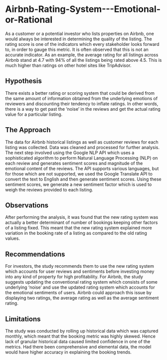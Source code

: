 # Airbnb-Rating-System---Emotional-or-Rational

As a customer or a potential investor who lists properties on Airbnb, one would always be interested in determining the quality of the listing. The rating score is one of the indicators which every stakeholder looks forward to, in order to gauge this metric. It is often observed that this is not an accurate indicator. As an example, the average rating for all listings across Airbnb stand at 4.7 with 94% of all the listings being rated above 4.5. This is much higher than ratings on other hotel sites like TripAdvisor.

## Hypothesis

There exists a better rating or scoring system that could be derived from the same amount of information obtained from the underlying emotions of reviewers and discounting their tendency to inflate ratings.  In other words, there is a way to get past the ‘noise’ in the reviews and get the actual rating value for a particular listing.

## The Approach

The data for Airbnb historical listings as well as customer reviews for each listing was collected. Data was cleaned and processed for further analysis. The next step involved using the Google NLP API which uses a sophisticated algorithm to perform Natural Language Processing (NLP) on each review and generates sentiment scores and magnitude of the emotional content of the reviews. The API supports various languages, but for those which are not supported, we used the Google Translate API to convert the text to English and then generate sentiment scores. Using these sentiment scores, we generate a new sentiment factor which is used to weigh the reviews provided to each listing.

## Observations

After performing the analysis, it was found that the new rating system was actually a better determinant of number of bookings keeping other factors of a listing fixed. This meant that the new rating system explained more variation in the booking rate of a listing as compared to the old rating values.

## Recommendations

For investors, the study recommends them to use the new rating system which accounts for user reviews and sentiments before investing money into any kind of property for high profitability.
For Airbnb, the study suggests updating the conventional rating system which consists of some underlying ‘noise’ and use the updated rating system which accounts for the emotional sentiments of users. Airbnb could approach this issue by displaying two ratings, the average rating as well as the average sentiment rating.

## Limitations

The study was conducted by rolling up historical data which was captured monthly, which meant that the booking metric was highly skewed. Hence lack of granular historical data caused limited confidence in one of the metrics. Had there been comprehensive and elemental data, the model would have higher accuracy in explaining the booking trends.

